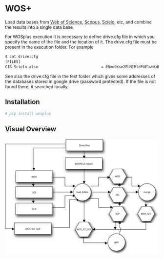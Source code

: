 # WOS+
Load data bases from [Web of Science](https://www.webofknowledge.com), [Scopus](https://www.scopus.com), [Scielo](https://www.webofknowledge.com), etc, and combine the results into a single data base

For WOSplus execution it is necessary to define drive.cfg file in which you specify the name of the file and the location of it. The drive.cfg file must be present in the execution folder. For example
``` bash
$ cat drive.cfg
[FILES]
CIB_Scielo.xlsx                             = 0BxoOXsn2EUNIMldPUFlwNkdLOTQ
```
See also the drive.cfg file in the test folder which gives some addresses of the databases stored in google drive (password protected). If the file is not found there, it searched locally.
## Installation
``` bash
# pip install wosplus
```

<!-- mv diagram to http://interactive.blockdiag.com and links as in https://github.com/jupyter/docker-stacks -->

## Visual Overview
![design](./internal/inherit-diagram.svg)

